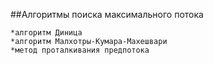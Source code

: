 ##Алгоритмы поиска максимального потока

    *алгоритм Диница
    *алгоритм Малхотры-Кумара-Махешвари
    *метод проталкивания предпотока